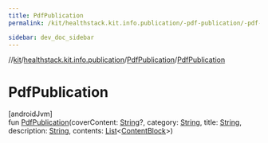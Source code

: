 ```yaml
---
title: PdfPublication
permalink: /kit/healthstack.kit.info.publication/-pdf-publication/-pdf-publication.html

sidebar: dev_doc_sidebar
---
```

//[kit](../../../kit.html)/[healthstack.kit.info.publication](../index.html)/[PdfPublication](index.html)/[PdfPublication](-pdf-publication.html)



# PdfPublication



[androidJvm]\
fun [PdfPublication](-pdf-publication.html)(coverContent: [String](https://kotlinlang.org/api/latest/jvm/stdlib/kotlin/-string/index.html)?, category: [String](https://kotlinlang.org/api/latest/jvm/stdlib/kotlin/-string/index.html), title: [String](https://kotlinlang.org/api/latest/jvm/stdlib/kotlin/-string/index.html), description: [String](https://kotlinlang.org/api/latest/jvm/stdlib/kotlin/-string/index.html), contents: [List](https://kotlinlang.org/api/latest/jvm/stdlib/kotlin.collections/-list/index.html)&lt;[ContentBlock](../../healthstack.kit.info.publication.content/-content-block/index.html)&gt;)




